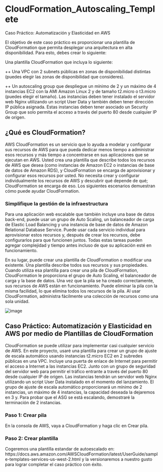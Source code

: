 # CloudFormation_Autoscaling_Templete

Caso Práctico: Automatización y Elasticidad en AWS

El objetivo de este caso práctico es proporcionar una plantilla de CloudFormation que permita desplegar una arquitectura en alta disponibilidad. 
Para esto, debes crear lo siguiente:

Una plantilla CloudFormation que incluya lo siguiente:

  ++ Una VPC con 2 subnets públicas en zonas de disponibilidad distintas (puedes elegir las zonas de disponibilidad que consideres).

  ++ Un autoscaling group que despliegue un mínimo de 2 y un máximo de 4 instancias EC2 con la AMI Amazon Linux 2 y de tamaño t2.micro o t3.micro
(puedes elegir el tamaño). Las instancias deben tener instalado el servidor web Nginx utilizando un script User Data y también deben tener dirección IP
pública asignada. Estas instancias deben tener asociado un Security Group que solo permita el acceso a través del puerto 80 desde cualquier IP de origen.


<h2>¿Qué es CloudFormation?</h2>

AWS CloudFormation es un servicio que lo ayuda a modelar y configurar sus recursos de AWS para que pueda dedicar menos tiempo a administrar esos recursos y más tiempo a concentrarse en sus aplicaciones que se ejecutan en AWS. Usted crea una plantilla que describe todos los recursos de AWS que desea (como instancias de Amazon EC2 o instancias de base de datos de Amazon RDS), y CloudFormation se encarga de aprovisionar y configurar esos recursos por usted. No necesita crear y configurar individualmente los recursos de AWS y descubrir qué depende de qué; CloudFormation se encarga de eso. Los siguientes escenarios demuestran cómo puede ayudar CloudFormation.

<h3>Simplifique la gestión de la infraestructura</h3>
Para una aplicación web escalable que también incluye una base de datos back-end, puede usar un grupo de Auto Scaling, un balanceador de carga de Elastic Load Balancing y una instancia de base de datos de Amazon Relational Database Service. Puede usar cada servicio individual para aprovisionar estos recursos y, después de crear los recursos, debe configurarlos para que funcionen juntos. Todas estas tareas pueden agregar complejidad y tiempo antes incluso de que su aplicación esté en funcionamiento.

En su lugar, puede crear una plantilla de CloudFormation o modificar una existente. Una plantilla describe todos sus recursos y sus propiedades. Cuando utiliza esa plantilla para crear una pila de CloudFormation, CloudFormation le proporciona el grupo de Auto Scaling, el balanceador de carga y la base de datos. Una vez que la pila se ha creado correctamente, sus recursos de AWS están en funcionamiento. Puede eliminar la pila con la misma facilidad, lo que elimina todos los recursos de la pila. Al usar CloudFormation, administra fácilmente una colección de recursos como una sola unidad.

![image](https://user-images.githubusercontent.com/114813145/202518407-5d056c36-5c83-413c-845c-05f04efb15cb.png)


<h2>Caso Práctico: Automatización y Elasticidad en AWS por medio de Plantillas de CloudFormation</h2>

CloudFormation se puede utilizar para implementar casi cualquier servicio de AWS. En este proyecto, usaré una plantilla para crear un grupo de ajuste de escala automático usando instancias t2.micro EC2 en 2 subredes públicas en una VPC. Incluye una puerta de enlace de Internet para permitir el acceso a Internet a las instancias EC2. Junto con un grupo de seguridad del servidor web para permitir el tráfico entrante a través del puerto 80 desde cualquier IP de origen. Las instancias tendrán un servidor web Nginx utilizando un script User Data instalado en el momento del lanzamiento. El grupo de ajuste de escala automático proporcionará un mínimo de 2 instancias, un máximo de 4 instancias, la capacidad deseada la dejaremos en 3 y. Para probar que el ASG se está escalando, demostraré la terminación de 2 instancias.

<h3>Paso 1: Crear pila</h3>
En la consola de AWS, vaya a CloudFormation y haga clic en Crear pila.

<h3>Paso 2: Crear plantilla</h3>
Cogeremos una plantilla estandar de autoescalado en:
https://docs.aws.amazon.com/AWSCloudFormation/latest/UserGuide/sample-templates-services-us-west-2.html
y la versionaremos a nuestro gusto para lograr completar el caso práctico con éxito.


